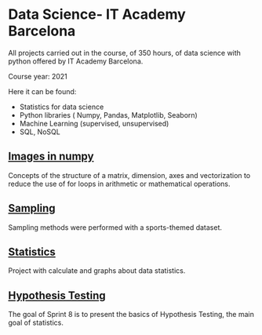 # Data Science- IT Academy Barcelona

All projects carried out in the course, of 350 hours, of data science with python offered by IT Academy Barcelona.

Course year: 2021

Here it can be found:

- Statistics for data science
- Python libraries ( Numpy, Pandas, Matplotlib, Seaborn)
- Machine Learning (supervised, unsupervised)
- SQL, NoSQL



## [Images in numpy](https://github.com/ssilvacris/Data_Science-IT-Academy-Barcelona/tree/main/Tarefa_2)

Concepts of the structure of a matrix, dimension, axes and vectorization to reduce the use of for loops in arithmetic or mathematical operations.


## [Sampling](https://github.com/ssilvacris/Data_Science-IT-Academy-Barcelona/tree/main/Sampling)
Sampling methods were performed with a sports-themed dataset.


## [Statistics](https://github.com/ssilvacris/Data_Science-IT-Academy-Barcelona/tree/main/Sprint_7)

Project with calculate and graphs about data statistics.


## [Hypothesis Testing](https://github.com/ssilvacris/Data_Science-IT-Academy-Barcelona/tree/main/Sprint_8-Hypothesis_Testing)

The goal of Sprint 8 is to present the basics of Hypothesis Testing, the main goal of statistics.
